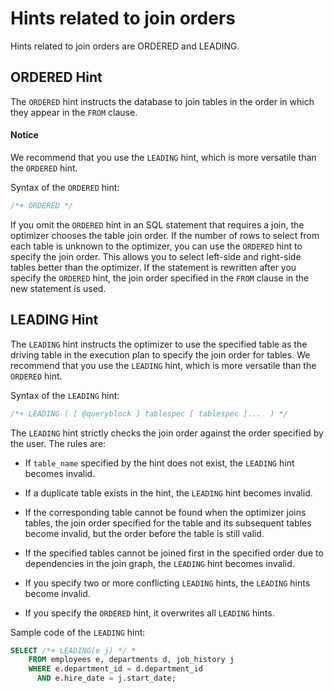 # Hints related to join orders

Hints related to join orders are ORDERED and LEADING.

## ORDERED Hint

The `ORDERED` hint instructs the database to join tables in the order in which they appear in the `FROM` clause.
  <main id="notice" type='notice'>
    <h4>Notice</h4>
    <p>We recommend that you use the <code>LEADING</code> hint, which is more versatile than the <code>ORDERED</code> hint. </p>
  </main>

Syntax of the `ORDERED` hint:

```sql
/*+ ORDERED */
```

If you omit the `ORDERED` hint in an SQL statement that requires a join, the optimizer chooses the table join order. If the number of rows to select from each table is unknown to the optimizer, you can use the `ORDERED` hint to specify the join order. This allows you to select left-side and right-side tables better than the optimizer. If the statement is rewritten after you specify the `ORDERED` hint, the join order specified in the `FROM` clause in the new statement is used.

## LEADING Hint

The `LEADING` hint instructs the optimizer to use the specified table as the driving table in the execution plan to specify the join order for tables. We recommend that you use the `LEADING` hint, which is more versatile than the `ORDERED` hint.

Syntax of the `LEADING` hint:

```sql
/*+ LEADING ( [ @queryblock ] tablespec [ tablespec ]...  ) */
```

The `LEADING` hint strictly checks the join order against the order specified by the user. The rules are:

* If `table_name` specified by the hint does not exist, the `LEADING` hint becomes invalid.

* If a duplicate table exists in the hint, the `LEADING` hint becomes invalid.

* If the corresponding table cannot be found when the optimizer joins tables, the join order specified for the table and its subsequent tables become invalid, but the order before the table is still valid.

* If the specified tables cannot be joined first in the specified order due to dependencies in the join graph, the `LEADING` hint becomes invalid.

* If you specify two or more conflicting `LEADING` hints, the `LEADING` hints become invalid.

* If you specify the `ORDERED` hint, it overwrites all `LEADING` hints.

Sample code of the `LEADING` hint:

```sql
SELECT /*+ LEADING(e j) */ *
    FROM employees e, departments d, job_history j
    WHERE e.department_id = d.department_id
      AND e.hire_date = j.start_date;
```

